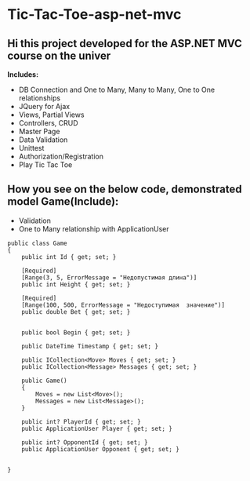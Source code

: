 # Tic-Tac-Toe-asp-net-mvc
## Hi this project developed for the ASP.NET MVC course on the univer

**Includes:**
- DB Connection and One to Many, Many to Many, One to One relationships
- JQuery for Ajax
- Views, Partial Views
- Controllers, CRUD
- Master Page
- Data Validation
- Unittest
- Authorization/Registration
- Play Tic Tac Toe


## How you see on the below code, demonstrated model Game(Include):
- Validation
- One to Many relationship with ApplicationUser
```
public class Game
{
    public int Id { get; set; }

    [Required]
    [Range(3, 5, ErrorMessage = "Недопустимая длина")]
    public int Height { get; set; }

    [Required]
    [Range(100, 500, ErrorMessage = "Недоступимая  значение")]
    public double Bet { get; set; }


    public bool Begin { get; set; }

    public DateTime Timestamp { get; set; }

    public ICollection<Move> Moves { get; set; }
    public ICollection<Message> Messages { get; set; }

    public Game()
    {
        Moves = new List<Move>();
        Messages = new List<Message>();
    }

    public int? PlayerId { get; set; }
    public ApplicationUser Player { get; set; }

    public int? OpponentId { get; set; }
    public ApplicationUser Opponent { get; set; }


}
```

